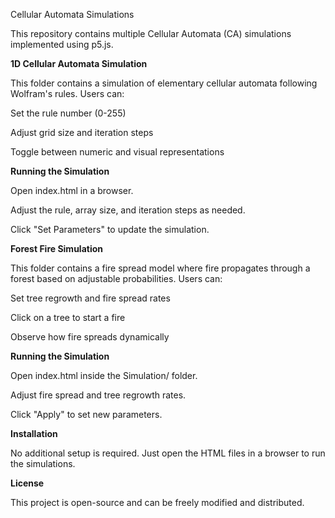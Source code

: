 Cellular Automata Simulations

This repository contains multiple Cellular Automata (CA) simulations implemented using p5.js.


**1D Cellular Automata Simulation**

This folder contains a simulation of elementary cellular automata following Wolfram's rules. Users can:

Set the rule number (0-255)

Adjust grid size and iteration steps

Toggle between numeric and visual representations

**Running the Simulation**

Open index.html in a browser.

Adjust the rule, array size, and iteration steps as needed.

Click "Set Parameters" to update the simulation.

**Forest Fire Simulation**

This folder contains a fire spread model where fire propagates through a forest based on adjustable probabilities. Users can:

Set tree regrowth and fire spread rates

Click on a tree to start a fire

Observe how fire spreads dynamically

**Running the Simulation**

Open index.html inside the Simulation/ folder.

Adjust fire spread and tree regrowth rates.

Click "Apply" to set new parameters.

**Installation**

No additional setup is required. Just open the HTML files in a browser to run the simulations.

**License**

This project is open-source and can be freely modified and distributed.
